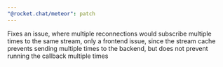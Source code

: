 ```yaml
---
"@rocket.chat/meteor": patch
---
```


Fixes an issue, where multiple reconnections would subscribe multiple times to the same stream, only a frontend issue, since the stream cache prevents sending multiple times to the backend, but does not prevent running the callback multiple times
